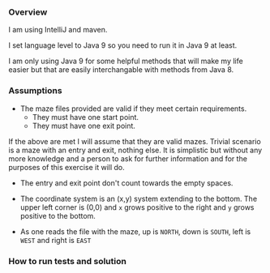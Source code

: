 ### Overview
I am using IntelliJ and maven.

I set language level to Java 9 so you need to run it in Java 9 at least. 

I am only using Java 9 for some helpful methods that will make my life 
easier but that are easily interchangable with methods from Java 8.

### Assumptions

* The maze files provided are valid if they meet certain requirements. 
  * They must have one start point. 
  * They must have one exit point.

If the above are met I will assume that they are valid mazes.
Trivial scenario is a maze with an entry and exit, nothing else.
It is simplistic but without any more knowledge and a person to ask for 
further information and for the purposes of this exercise it will do. 

* The entry and exit point don't count towards the empty spaces.

* The coordinate system is an (x,y) system extending to the bottom. 
  The upper left corner is (0,0) and `x` grows positive to the right and
  `y` grows positive to the bottom.

* As one reads the file with the maze, up is `NORTH`, down is `SOUTH`, left is
  `WEST` and right is `EAST`

### How to run tests and solution
 